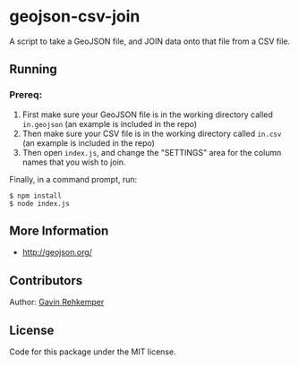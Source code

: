# geojson-csv-join

A script to take a GeoJSON file, and JOIN data onto that file from a CSV file.

## Running

### Prereq:

1. First make sure your GeoJSON file is in the working directory called `in.geojson` (an example is included in the repo)
2. Then make sure your CSV file is in the working directory called `in.csv` (an example is included in the repo)
3. Then open `index.js`, and change the "SETTINGS" area for the column names that you wish to join.

Finally, in a command prompt, run:


	$ npm install
	$ node index.js

## More Information

  * http://geojson.org/

## Contributors
  
Author: [Gavin Rehkemper](http://github.com/gavreh)

## License

Code for this package under the MIT license.
